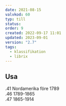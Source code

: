 ```yaml
---
date: 2021-08-15
valvkod: 60
typ: till
status: 
order: 9
created: 2022-09-17 11:01
updated: 2023-09-01
version: "2.7"
tags:
  - klassifikation
  - librix
---
```


## Usa
.41	 Nordamerika före 1789<br>
.46	 1789-1865<br>
.47	 1865-1914<br>

